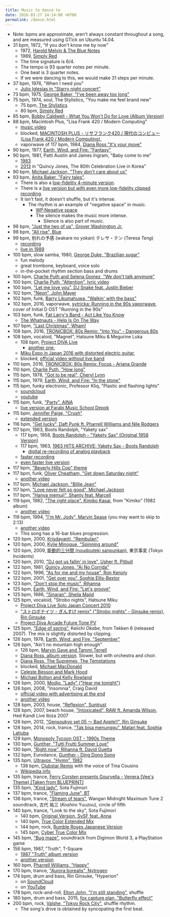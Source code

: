 ```yaml
---
title: Music to dance to
date: 2016-03-27 14:14:08 +0700
permalink: /dance.html
---
```


- Note: bpms are approximate, aren't always constant throughout a song, and are measured using GTick on Ubuntu 14.04.
- 31 bpm, 1972, "If you don't know me by now"
    - 1972, [Harold Melvin & The Blue Notes](https://www.youtube.com/watch?v=nbaSh8i5eyE)
    - 1989, [Simply Red](https://www.youtube.com/watch?v=zTcu7MCtuTs)
    - The time signature is 6/4.
    - The tempo is 93 quarter notes per minute.
    - One beat is 3 quarter notes.
    - If we were dancing to this, we would make 31 steps per minute.
- 37 bpm, 1976, "When I need you"
    - [Julio Iglesias in "Starry night concert"](https://www.youtube.com/watch?v=nrvOvtWigbs)
- 73 bpm, 1975, [George Baker, "I've been away too long"](https://www.youtube.com/watch?v=Vk1eGOFxPdw)
- 75 bpm, 1974, soul, The Stylistics, "You make me feel brand new"
    - 75 bpm, [The Stylistics](https://www.youtube.com/watch?v=dJm51jsRoo0)
    - 80 bpm, [Simply Red](https://www.youtube.com/watch?v=PssiJ9ywc0g)
- 85 bpm, [Bobby Caldwell - What You Won't Do for Love (Album Version)](https://www.youtube.com/watch?v=Gru4IfbKlfU)
- 88 bpm, Macintosh Plus, "Lisa Frank 420 / Modern Computing"
    - [music video](https://www.youtube.com/watch?v=_4gl-FX2RvI)
    - blocked, [MACINTOSH PLUS - リサフランク420 / 現代のコンピュー (Lisa Frank 420 / Modern Computing)](https://www.youtube.com/watch?v=cU8HrO7XuiE),
    - vaporwave of 117 bpm, 1984, [Diana Ross "It's your move"](https://www.youtube.com/watch?v=Uno7f5IGAPI)
- 90 bpm, 1977, [Earth, Wind, and Fire: "Fantasy"](https://www.youtube.com/watch?v=r58GQYFZeLE)
- 90 bpm, 1981, Patti Austin and James Ingram, "Baby come to me"
    - [1983](https://www.youtube.com/watch?v=FUsnVOqrqqE)
    - [2013](https://www.youtube.com/watch?v=3vciczW-bZM) in "Quincy Jones, The 80th Celebration Live in Korea"
- 90 bpm, [Michael Jackson, "They don't care about us"](https://www.youtube.com/watch?v=t1pqi8vjTLY)
- 93 bpm, [Anita Baker, "Fairy tales"](https://www.youtube.com/watch?v=wvOR5cCjCko).
    - There is also a [low-fidelity 4-minute version](https://www.youtube.com/watch?v=YMXzLkUXrHg).
    - There is a [live version but with even more low-fidelity clipped recording](https://www.youtube.com/watch?v=2i984JkXmlY).
    - It isn't fast, it doesn't shuffle, but it's intense.
        - The rhythm is an example of "negative space" in music.
            - [WP:Negative space](https://en.wikipedia.org/wiki/Negative_space)
            - The silence makes the music more intense.
                - Silence is also part of music.
- 96 bpm, ["Just the two of us", Grover Washington Jr.](https://www.youtube.com/watch?v=WOuI4OqJfQc)
- 98 bpm, ["All rise", Blue](https://www.youtube.com/watch?v=RkWQDDv_qdg)
- 99 bpm, 别れの予感 (wakare no yokan) テレサ・テン (Teresa _Teng_)
    - [recording](https://www.youtube.com/watch?v=h4gRryNIp8E)
    - [live in 1989](https://www.youtube.com/watch?v=ZPj9EbkuL8M)
- 100 bpm, slow samba, 1980, [George Duke, "Brazilian sugar"](https://www.youtube.com/watch?v=TCOVnfcsT4E)
    - fun melody
    - great trombone, keyboard, voice solo
    - in-the-pocket rhythm section bass and drums
- 100 bpm, [Charlie Puth and Selena Gomez, "We don't talk anymore"](https://www.youtube.com/watch?v=3AtDnEC4zak)
- 100 bpm, [Charlie Puth, "Attention", lyric video](https://www.youtube.com/watch?v=5gBeLN2Jkng)
- 100 bpm, ["Let me love you", DJ Snake feat. Justin Bieber](https://www.youtube.com/watch?v=SMs0GnYze34)
- 102 bpm, ["Neon", John Mayer](https://www.youtube.com/watch?v=hc9VXLtgw5g)
- 102 bpm, funk, [Barry Likumahuwa, "Walkin' with the bass"](https://www.youtube.com/watch?v=Qffilx-yMbU)
- 102 bpm, 2016, vaporwave, [sytricka: Running in the 90s vaporwave](https://soundcloud.com/sytricka/wsg-running-in-the-90s-vaporwave),
cover of Initial D OST "Running in the 90s"
- 103 bpm, funk, [Fat Larry's Band - Act Like You Know](https://www.youtube.com/watch?v=DG9_pVQaJKY)
    - [The Whatnauts - Help Is On The Way](https://www.youtube.com/watch?v=7nJMgexFopg)
- 107 bpm, ["Last Christmas", Wham!](https://www.youtube.com/watch?v=E8gmARGvPlI)
- 108 bpm, 2016, [TRONICBOX: 80s Remix: "Into You" - Dangerous 80s](https://www.youtube.com/watch?v=8uDQ0P9AWc8)
- 108 bpm, vocaloid, "Magnet", Hatsune Miku & Megurine Luka
    - 108 bpm, [Project DIVA Live](https://www.youtube.com/watch?v=t58xKQYStMU)
        - [another one](https://www.youtube.com/watch?v=kr9cs04gEC8),
    - [Miku Expo in Japan 2016 with distorted electric guitar](https://www.youtube.com/watch?v=uysBlQHYQ30),
    - blocked, [official video without live band](https://www.youtube.com/watch?v=qrTOBeXjV18)
- 110 bpm, 2016, [TRONICBOX: 80s Remix: Focus - Ariana Grande](https://www.youtube.com/watch?v=HwdacYfEvdU&feature=youtu.be)
- 110 bpm, [Charlie Puth, "How long"](https://www.youtube.com/watch?v=CwfoyVa980U)
- 115 bpm, 1978, ["Got to be real", Cheryl Lynn](https://www.youtube.com/watch?v=tlCC1XojRzM)
- 115 bpm, 1979, [Earth, Wind, and Fire: "In the stone"](https://www.youtube.com/watch?v=6Z2xClustQo)
- 115 bpm, funky electronic, Professor Kliq, "Plastic and flashing lights"
    - [soundcloud](https://soundcloud.com/professorkliq/plastic-flashing-lights-1)
    - [youtube](https://www.youtube.com/watch?v=oSbljg7OcCU)
- 115 bpm, funk, ["Party", AINA](https://www.reverbnation.com/widget_code/html_widget/artist_1091909?widget_id=55&pwc[song_ids]=8219418&context_type=song)
    - [live version at Farabi Music School Depok](https://www.youtube.com/watch?v=QJvmqBhwnSQ)
- 115 bpm, [Jennifer Paige, "Crush"](https://www.youtube.com/watch?v=EIhSnaqou0I)
    - [extended version](https://www.youtube.com/watch?v=Niai5d4eAns)
- 116 bpm, ["Get lucky", Daft Punk ft. Pharrell Williams and Nile Rodgers](https://www.youtube.com/watch?v=5NV6Rdv1a3I)
- 117 bpm, 1963, Boots Randolph, "Yakety sax"
    - 117 bpm, 1958, [Boots Randolph - "Yakety Sax" (Original 1958 Version)](https://www.youtube.com/watch?v=R4NDLJow1ZE)
    - 117 bpm, 1963, [1963 HITS ARCHIVE: Yakety Sax - Boots Randolph](https://www.youtube.com/watch?v=pdYzDolumkU)
        - [digital re-recording of analog playback](https://www.youtube.com/watch?v=qKgMp2111PM)
    - [faster recording](https://www.youtube.com/watch?v=ZnHmskwqCCQ)
    - [even faster live version](https://www.youtube.com/watch?v=Zcq_xLi2NGo)
- 117 bpm, ["Beverly Hills Cop" theme](https://www.youtube.com/watch?v=V4kWpi2HnPU)
- 117 bpm, funk, [Oliver Cheatham, "Get down Saturday night"](https://www.youtube.com/watch?v=vK_OwQDJpbg)
    - [another video](https://www.youtube.com/watch?v=uUqcBwQjj4k)
- 117 bpm, [Michael Jackson, "Billie Jean"](https://www.youtube.com/watch?v=Zi_XLOBDo_Y)
- 117 bpm, ["Love never felt so good", Michael Jackson](https://www.youtube.com/watch?v=7NIXlRBWevo)
- 117 bpm, ["Hanya memuji", Shanty feat. Marcell](https://www.youtube.com/watch?v=egD4AsW7oOs)
- 119 bpm, 1982, ["The right place", Kimiko Kasai](https://www.youtube.com/watch?v=699yush8u1s), from "Kimiko" (1982 album)
    - [another video](https://www.youtube.com/watch?v=8kc9TJrnBkw)
- 119 bpm, 1994, ["I'm Mr. Jody", Marvin Sease](https://www.youtube.com/watch?v=4lFc5uOTRaU) (you may want to skip to 2:13)
    - [another video](https://www.youtube.com/watch?v=032wN-uAMNk)
    - This song has a 16-bar blues progression.
- 120 bpm, 2000, [Krisdayanti, "Rembulan"](https://www.youtube.com/watch?v=tnALpi-UMzg)
- 120 bpm, 2000, [Kylie Minogue, "Spinning around"](https://www.youtube.com/watch?v=t1DWBKk5xHQ)
- 120 bpm, 2009, [能動的三分間 (noudouteki sanpunkan)](https://www.youtube.com/watch?v=NTKwzRAdY7w), 東京事変 (Tokyo Incidents)
- 120 bpm, 2010, ["DJ got us fallin' in love", Usher ft. Pitbull](https://www.youtube.com/watch?v=C-dvTjK_07c)
- 122 bpm, 1981, [Quincy Jones, "Ai No Corrida"](https://www.youtube.com/watch?v=fXmmWBzS-_o)
- 122 bpm, 1996, ["As for me and my house", Ron Kenoly](https://www.youtube.com/watch?v=JaXNhsnM88c)
- 122 bpm, 2001, ["Get over you", Sophie Ellis-Bextor](https://www.youtube.com/watch?v=r72Sbmj2OrM)
- 123 bpm, ["Don't stop the music", Rihanna](https://www.youtube.com/watch?v=yd8jh9QYfEs)
- 125 bpm, [Earth, Wind, and Fire: "Let's groove"](https://www.youtube.com/watch?v=Lrle0x_DHBM)
- 125 bpm, 1986, ["Sinaran", Sheila Majid](https://www.youtube.com/watch?v=UkYGiIzi63Y)
- 125 bpm, vocaloid, "Strobo nights", Hatsune Miku
    - [Project Diva Live Solo Japan Concert 2010](https://www.youtube.com/watch?v=aDyO9a1Ipek)
    - ["ストロボナイツ - ぎんすけ remix" ("Strobo nights" - Ginsuke remix), Rin Ginsuke](https://soundcloud.com/rinx2musixxx/remix)
    - [Project Diva Arcade Future Tone PV](https://www.youtube.com/watch?v=sYj2z8xIHKA)
- 125 bpm, ["Edge of spring"](https://www.youtube.com/watch?v=HMgYEsDqr78), Keiichi _Okabe_, from Tekken 6 (released 2007).
The mix is slightly distorted by clipping.
- 126 bpm, 1978, [Earth, Wind, and Fire, "September"](https://www.youtube.com/watch?v=Gs069dndIYk)
- 126 bpm, "Ain't no mountain high enough"
    - 126 bpm, [Marvin Gaye and Tammi Terrell](https://www.youtube.com/watch?v=-C_3eYj-pOM)
    - [Diana Ross, album version](https://www.youtube.com/watch?v=4szjSq3uxQI).
    Slower, but with orchestra and choir.
    - [Diana Ross, The Supremes, The Temptations](https://www.youtube.com/watch?v=6DZBNvOm2dc)
    - blocked, [Michael MacDonald](https://www.youtube.com/watch?v=OKsHFvdbFjY)
    - [Celeste Besson and Mark Hood](https://www.youtube.com/watch?v=PN9NVZpZTr4)
    - [Michael Bolton and Kelly Rowland](https://www.youtube.com/watch?v=k_SpFkzrKXs)
- 126 bpm, 2000, [Modjo, "Lady" ("Hear me tonight")](https://www.youtube.com/watch?v=mMfxI3r_LyA)
- 126 bpm, 2008, "Insomnia", Craig David
    - [official video with advertising at the end](https://www.youtube.com/watch?v=vshgW67NEJI)
    - [another video](https://www.youtube.com/watch?v=9m555jHRMEo)
- 128 bpm, 2003, house, ["Reflexion", Suntrust](https://www.youtube.com/watch?v=vDDhbqltyow)
- 128 bpm, 2007, beach house, ["Intoxicated", RAW ft. Amanda Wilson](https://www.youtube.com/watch?v=KKDKAAFL_9E), Hed Kandi Live Ibiza 2007
- 128 bpm, 2012, ["Gensoukyo set 05 〜 Bad Apple!!", Rin Ginsuke](https://soundcloud.com/rinx2musixxx/gensoukyo-set-05-bad-apple)
- 128 bpm, 2014, rock, trance, ["Tak bisa menunggu", Matari feat. Sophia Latjuba](https://www.youtube.com/watch?v=sxtcDyv81i0)
- 129 bpm, [Monopoly Tycoon OST - 1990s Theme](https://www.youtube.com/watch?v=TdvWjjcS8I4&list=PLC642184314A6EBDF&index=8)
- 130 bpm, [Gunther, "Tutti Frutti Summer Love"](https://www.youtube.com/watch?v=v3sNARLNu_Y)
- 130 bpm, ["Right now", Rihanna ft. David Guetta](https://www.youtube.com/watch?v=tYmmJkNybtk)
- 132 bpm, Eurodance, [Gunther - Ding Dong Song](https://www.youtube.com/watch?v=iPrnduGtgmc)
- 135 bpm, [Ultravox, "Hymn", 1982](https://www.youtube.com/watch?v=reCWi36bN0c)
    - 138 bpm, [Clubstar Remix](https://www.youtube.com/watch?v=_AqWKMKiSwA) with the voice of Tina Cousins
    - [Wikipedia info](https://en.wikipedia.org/wiki/Hymn_(Ultravox_song))
- 135 bpm, trance, [Ferry Corsten presents Gouryella - Venera (Vee's Theme)
[Taken from BLUEPRINT]](https://www.youtube.com/watch?v=qkt_Cik5JmY&index=5&list=PLSKfjMF4i5l6gj-SORWzctkPBIuF7RKE6)
- 135 bpm, ["Kind lady"](https://www.youtube.com/watch?v=aIvaL9rXUA0), Sota Fujimori
- 137 bpm, trance, ["Flaming June", BT](https://www.youtube.com/watch?v=UfG-GSwUhSU)
- 138 bpm, trance, ["Stream of tears"](https://www.youtube.com/watch?v=TFJq4hB3Swc), Wangan Midnight Maximum Tune 2 soundtrack, 古代 祐三 (_Koshiro_ Yuuzou), circle of fifth
- 140 bpm, trance, "Look to the sky", Sota Fujimori
    - 140 bpm, [Original Version, SySF feat. Anna](https://www.youtube.com/watch?v=0jDCJWydXCo)
    - 140 bpm, [True Color Extended Mix](https://www.youtube.com/watch?v=NyscF-TXrlk)
    - 144 bpm, rock, [Rumble Roses Japanese Version](https://www.youtube.com/watch?v=eZ6qmCvxorg)
    - 145 bpm, [Cyber True Color Mix](https://www.youtube.com/watch?v=x-7aE6LK39M)
- 145 bpm, ["Bug maze"](https://www.youtube.com/watch?v=UlG7a96Q2aE),
soundtrack from Digimon World 3, a PlayStation game
- 156 bpm, 1987, "Truth", T-Square
    - [1987 "Truth" album version](https://www.youtube.com/watch?v=3p9L7CV-HcI&t=0s&list=PL4NXUZspQ7BwW5THeEZ0PoxAVMLHbJr4E&index=6)
    - [another version](https://www.youtube.com/watch?v=BmPEA0_MrQU)
- 160 bpm, [Pharrell Williams, "Happy"](https://www.youtube.com/watch?v=ZbZSe6N_BXs)
- 170 bpm, trance, ["Aurora borealis", Nytrogen](https://www.youtube.com/watch?v=42AWgZkT3-c)
- 174 bpm, drum and bass, Rin Ginsuke, "Hyperion"
    - on [SoundCloud](https://soundcloud.com/rinx2musixxx/hyperionreedit)
    - on [YouTube](https://www.youtube.com/watch?v=ZLAAo4j4fqY)
- 178 bpm, rock-and-roll, [Elton John, "I'm still standing"](https://www.youtube.com/watch?v=ZHwVBirqD2s), shuffle
- 180 bpm, drum and bass, 2015, [fox capture plan, "Butterfly effect"](https://www.youtube.com/watch?v=8cMhQ_teEoY)
- 200 bpm, rock, [Valshe, "Tokyo Rock City"](https://www.youtube.com/watch?v=v1M1OB6RCZ8), shuffle rhythm.
    - The song's drive is obtained by syncopating the first beat.
